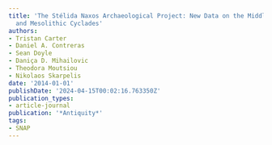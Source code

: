 ```yaml
---
title: 'The Stélida Naxos Archaeological Project: New Data on the Middle Palaeolithic
  and Mesolithic Cyclades'
authors:
- Tristan Carter
- Daniel A. Contreras
- Sean Doyle
- Daniça D. Mihailovic
- Theodora Moutsiou
- Nikolaos Skarpelis
date: '2014-01-01'
publishDate: '2024-04-15T00:02:16.763350Z'
publication_types:
- article-journal
publication: '*Antiquity*'
tags: 
- SNAP
---
```

